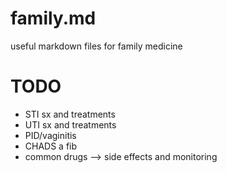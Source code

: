 # family.md
useful markdown files for family medicine

# TODO
- STI sx and treatments
- UTI sx and treatments
- PID/vaginitis
- CHADS a fib
- common drugs --> side effects and monitoring
